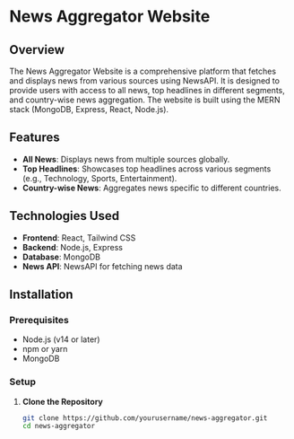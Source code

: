 # News Aggregator Website

## Overview

The News Aggregator Website is a comprehensive platform that fetches and displays news from various sources using NewsAPI. It is designed to provide users with access to all news, top headlines in different segments, and country-wise news aggregation. The website is built using the MERN stack (MongoDB, Express, React, Node.js).

## Features

- **All News**: Displays news from multiple sources globally.
- **Top Headlines**: Showcases top headlines across various segments (e.g., Technology, Sports, Entertainment).
- **Country-wise News**: Aggregates news specific to different countries.

## Technologies Used

- **Frontend**: React, Tailwind CSS
- **Backend**: Node.js, Express
- **Database**: MongoDB
- **News API**: NewsAPI for fetching news data

## Installation

### Prerequisites

- Node.js (v14 or later)
- npm or yarn
- MongoDB

### Setup

1. **Clone the Repository**

   ```bash
   git clone https://github.com/yourusername/news-aggregator.git
   cd news-aggregator
